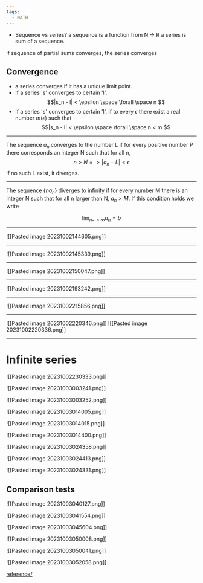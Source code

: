 ```yaml
---
tags:
  - MATH
---
```


- Sequence vs series?
a sequence is a function from N -> R
a series is sum of a sequence. 

if sequence of partial sums converges, the series converges

## Convergence

- a series converges if it has a unique limit point. 
- If a series 's' converges to certain 'l',
$$|s_n - l| < \epsilon \space \forall \space n  $$
- If a series 's' converges to certain 'l', if to every $\epsilon$ there exist a real number $m(\epsilon)$ such that
$$|s_n - l| < \epsilon \space \forall \space n < m $$



---

The sequence $a_n$ converges to the number L if for every positive number P there corresponds an integer N such that for all n,
$$ n > N => |a_n - L | < \epsilon$$
if no such L exist, it diverges.

---

The sequence {$na_n$} diverges to infinity if for every number M there is an integer N such that for all n larger than N, $a_n > M$. If this condition holds we write

$$ \lim_{n->\infty} a_n = b$$

---

![[Pasted image 20231002144605.png]]

---
![[Pasted image 20231002145339.png]]

---

![[Pasted image 20231002150047.png]]

---

![[Pasted image 20231002193242.png]]

---

![[Pasted image 20231002215856.png]]

---
![[Pasted image 20231002220346.png]]
![[Pasted image 20231002220336.png]]

---
# Infinite series

![[Pasted image 20231002230333.png]]

![[Pasted image 20231003003241.png]]

![[Pasted image 20231003003252.png]]

![[Pasted image 20231003014005.png]]

![[Pasted image 20231003014015.png]]

![[Pasted image 20231003014400.png]]

![[Pasted image 20231003024358.png]]

![[Pasted image 20231003024413.png]]

![[Pasted image 20231003024331.png]]

## Comparison tests

![[Pasted image 20231003040127.png]]

![[Pasted image 20231003041554.png]]

![[Pasted image 20231003045604.png]]

![[Pasted image 20231003050008.png]]

![[Pasted image 20231003050041.png]]

![[Pasted image 20231003052058.png]]

[reference/](calculus_11_Sequences_and_Series.pdf)